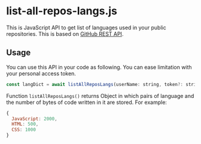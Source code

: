 # list-all-repos-langs.js
This is JavaScript API to get list of languages used in your public repositories.
This is based on [GitHub REST API](https://docs.github.com/en/rest).

## Usage
You can use this API in your code as following.
You can ease limitation with your personal access token.
```js
const langDict = await listAllReposLangs(userName: string, token?: string)
```

Function `listAllReposLangs()` returns Object in which pairs of language and the number of bytes of code written in it are stored.
For example:
```js
{
  JavaScript: 2000,
  HTML: 500,
  CSS: 1000
}
```
